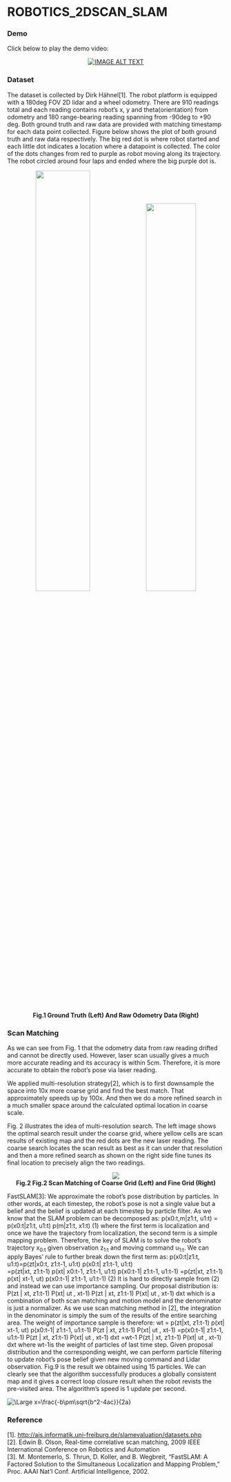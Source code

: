 # ROBOTICS_2DSCAN_SLAM

### Demo
Click below to play the demo video:
<div align="center">
  <a href="https://www.youtube.com/watch?v=qH-ZQsRhMQU"><img src="https://github.com/xiaofeng419/ROBOTICS_2DSCAN_SLAM/tree/master/Image/SLAM_DEMO.png" alt="IMAGE ALT TEXT"></a>
</div>


### Dataset
The dataset is collected by Dirk Hähnel[1]. The robot platform is equipped with a 180deg FOV 2D lidar and a wheel odometry. There are 910 readings total and each reading contains robot’s x, y and theta(orientation) from odometry and 180 range-bearing reading spanning from -90deg to +90 deg. Both ground truth and raw data are provided with matching timestamp for each data point collected. Figure below shows the plot of both ground truth and raw data respectively. The big red dot is where robot started and each little dot indicates a location where a datapoint is collected. The color of the dots changes from red to purple as robot moving along its trajectory. The robot circled around four laps and ended where the big purple dot is.  

<p align="center">
  <img width="50%" src="https://github.com/xiaofeng419/ROBOTICS_2DSCAN_SLAM/tree/master/Image/GroundTruthLabel.png">
  <img width="48%" src="https://github.com/xiaofeng419/ROBOTICS_2DSCAN_SLAM/tree/master/Image/rawOdometryLabel.png"><br>
  <b>Fig.1 Ground Truth (Left) And Raw Odometry Data (Right) </b><br>
</p>

### Scan Matching 
As we can see from Fig. 1 that the odometry data from raw reading drifted and cannot be directly used. However, laser scan usually gives a much more accurate reading and its accuracy is within 5cm. Therefore, it is more accurate to obtain the robot’s pose via laser reading. 

We applied multi-resolution strategy[2], which is to first downsample the space into 10x more coarse grid and find the best match. That approximately speeds up by 100x. And then we do a more refined search in a much smaller space around the calculated optimal location in coarse scale.  

Fig. 2 illustrates the idea of multi-resolution search. The left image shows the optimal search result under the coarse grid, where yellow cells are scan results of existing map and the red dots are the new laser reading. The coarse search locates the scan result as best as it can under that resolution and then a more refined search as shown on the right side fine tunes its final location to precisely align the two readings. 
 
<p align="center">
  <img  src="https://github.com/xiaofeng419/ROBOTICS_2DSCAN_SLAM/tree/master/Image/ScanMatching.png"><br>
  <b>Fig.2 Fig.2 Scan Matching of Coarse Grid (Left) and Fine Grid (Right)</b><br>
</p>


FastSLAM[3]:
We approximate the robot’s pose distribution by particles. In other words, at each timestep, the robot’s pose is not a single value but a belief and the belief is updated at each timestep by particle filter. As we know that the SLAM problem can be decomposed as:
                              p(x0:t,m|z1:t, u1:t) = p(x0:t|z1:t, u1:t) p(m|z1:t, x1:t)                               (1)
where the first term is localization and once we have the trajectory from localization, the second term is a simple mapping problem. Therefore, the key of SLAM is to solve the robot’s trajectory x<sub>0:t</sub> given observation z<sub>1:t</sub>  and moving command u<sub>1:t</sub>. We can apply Bayes’ rule to further break down the first term as:
p(x0:t|z1:t, u1:t)=p(zt|x0:t, z1:t-1, u1:t) p(x0:t| z1:t-1, u1:t)  
                                                        =p(zt|xt, z1:t-1) p(xt| x0:t-1, z1:t-1, u1:t) p(x0:t-1| z1:t-1, u1:t-1)
                                                         =p(zt|xt, z1:t-1) p(xt| xt-1, ut) p(x0:t-1| z1:t-1, u1:t-1)          (2)
It is hard to directly sample from (2) and instead we can use importance sampling. Our proposal distribution is:
P(zt | xt,  z1:t-1) P(xt| ut , xt-1) P(zt | xt,  z1:t-1) P(xt| ut , xt-1) dxt
which is a combination of both scan matching and motion model and the denominator is just a normalizer. As we use scan matching method in [2], the integration in the denominator is simply the sum of the results of the entire searching area. The weight of importance sample is therefore: 
 wt = p(zt|xt, z1:t-1) p(xt| xt-1, ut) p(x0:t-1| z1:t-1, u1:t-1) P(zt | xt,  z1:t-1) P(xt| ut , xt-1)
                                            =p(x0:t-1| z1:t-1, u1:t-1) P(zt | xt,  z1:t-1) P(xt| ut , xt-1) dxt
                  =wt-1 P(zt | xt,  z1:t-1) P(xt| ut , xt-1) dxt
where wt-1is the weight of particles of last time step. Given proposal distribution and the corresponding weight, we can perform particle filtering to update robot’s pose belief given new moving command and Lidar observation. Fig.9 is the result we obtained using 15 particles. We can clearly see that the algorithm successfully produces a globally consistent map and it gives a correct loop closure result when the robot revists the pre-visited area. The algorithm’s speed is 1 update per second.


<img src="https://latex.codecogs.com/svg.latex?\Large&space;x=\frac{-b\pm\sqrt{b^2-4ac}}{2a}" title="\Large x=\frac{-b\pm\sqrt{b^2-4ac}}{2a}" />

### Reference 
[1]. http://ais.informatik.uni-freiburg.de/slamevaluation/datasets.php \
[2]. Edwin B. Olson, Real-time correlative scan matching, 2009 IEEE International Conference on Robotics and Automation
 \
[3]. M. Montemerlo, S. Thrun, D. Koller, and B. Wegbreit, “FastSLAM: A Factored Solution to the Simultaneous Localization and Mapping Problem,” Proc. AAAI Nat’l Conf. Artificial Intelligence, 2002.
